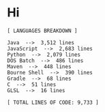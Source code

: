 # Hi

 <!-- LANGUAGES BREAKDOWN START -->
```
[ LANGUAGES BREAKDOWN ]

Java  -->  3,512 lines
JavaScript  -->  2,683 lines
Python  -->  2,079 lines
DOS Batch  -->  486 lines
Maven  -->  448 lines
Bourne Shell  -->  390 lines
Gradle  -->  68 lines
C  -->  51 lines
GLSL  -->  16 lines

[ TOTAL LINES OF CODE: 9,733 ]
```
 <!-- LANGUAGES BREAKDOWN END -->
